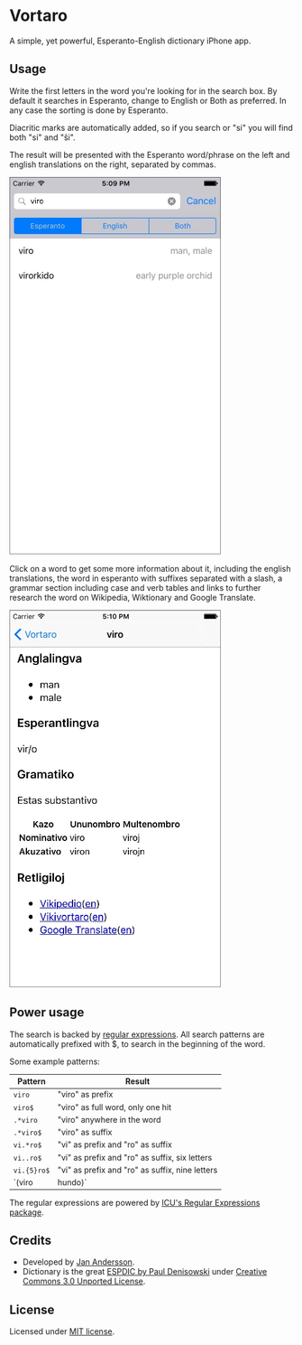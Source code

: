 Vortaro
=======

A simple, yet powerful, Esperanto-English dictionary iPhone app.

Usage
-----
Write the first letters in the word you're looking for in the search box. By default it searches in Esperanto, change to English or Both as preferred. In any case the sorting is done by Esperanto.

Diacritic marks are automatically added, so if you search or "si" you will find both "si" and "ŝi".

The result will be presented with the Esperanto word/phrase on the left and english translations on the right, separated by commas.

![Screenshot of Search](Screenshots/screenshot_search.jpg)

Click on a word to get some more information about it, including the english translations, the word in esperanto with suffixes separated with a slash, a grammar section including case and verb tables and links to further research the word on Wikipedia, Wiktionary and Google Translate.

![Screenshot of Search](Screenshots/screenshot_detail.jpg)

Power usage
-----------
The search is backed by [regular expressions](https://en.wikipedia.org/wiki/Regular_expression). All search patterns are automatically prefixed with $, to search in the beginning of the word.

Some example patterns:

| Pattern        | Result                                          |
| -------------- | ----------------------------------------------- |
| `viro`         | "viro" as prefix                                |
| `viro$`        | "viro" as full word, only one hit               |
| `.*viro`       | "viro" anywhere in the word                     |
| `.*viro$`      | "viro" as suffix                                |
| `vi.*ro$`      | "vi" as prefix and "ro" as suffix               |
| `vi..ro$`      | "vi" as prefix and "ro" as suffix, six letters  |
| `vi.{5}ro$`    | "vi" as prefix and "ro" as suffix, nine letters |
| `(viro|hundo)` | "viro" or "hundo" as prefix                     |

The regular expressions are powered by [ICU's Regular Expressions package](http://userguide.icu-project.org/strings/regexp).

Credits
-------
* Developed by [Jan Andersson](https://github.com/janne).
* Dictionary is the great [ESPDIC by Paul Denisowski](http://www.denisowski.org/Esperanto/espdic_readme.htm) under [Creative Commons 3.0 Unported License](http://creativecommons.org/licenses/by/3.0/).

License
-------
Licensed under [MIT license](https://github.com/janne/vortaro/blob/master/LICENSE).
